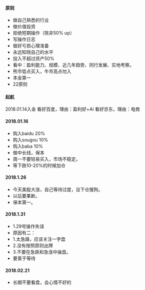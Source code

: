 #### 原则
- 做自己熟悉的行业
- 做价值投资
- 拒绝短期操作（除非50% up）
- 写操作日志
- 做好亏损心理准备
- 永远知晓自己的水平
- 投入不超过资产50%
- 看中：盈利能力、规模、近几年趋势、同行发展、实地考察。
- 熊市低点买入，牛市高点勿入
- 本金第一
- 22原则

#### 起航
2018.01.14入金
看好百度，理由：盈利好+AI
看好京东，理由：电商

#### 2018.01.16
- 购入baidu 20%
- 购入sougou 10%
- 购入baba 10%
- 做中长线，保本
- 周一不要轻易买入，市场不稳定。
- 等下跌10-20%的时候加仓

#### 2018.1.26
- 今天美股大涨，自己等待过度，没下仓搜狗。
- 以后要果断。
- 保本第一。

#### 2018.1.31
- 1.29号操作失误
- 原因有二：
- 1.太急躁，应该关注一字盘
- 2.没有按照原则出牌
- 3.不要在急跌和急涨中操盘。
- 要善于等待

#### 2018.02.21
- 长期不要看盘，会心情不好的
